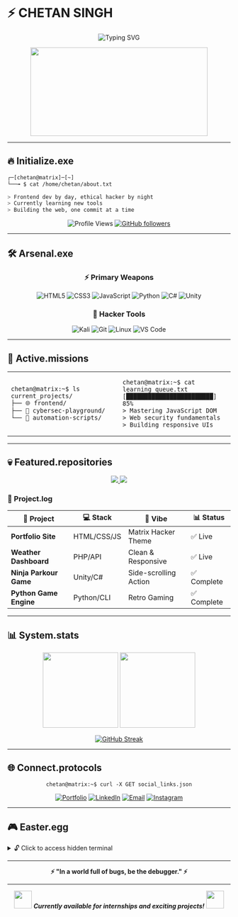 # ⚡ CHETAN SINGH

<div align="center">
  
  ![Typing SVG](https://readme-typing-svg.herokuapp.com?font=Fira+Code&size=28&duration=2000&pause=800&color=00FF41&center=true&vCenter=true&width=700&lines=root%40chetan%3A~%24+whoami;Frontend+Developer+%7C+Ethical+Hacker;Turning+Coffee+into+Code...;Welcome+to+my+Matrix!)
  
  <img src="https://media.giphy.com/media/qgQUggAC3Pfv687qPC/giphy.gif" width="400" height="200"/>
  
</div>

---

## 🔥 Initialize.exe

```bash
┌─[chetan@matrix]─[~]
└──╼ $ cat /home/chetan/about.txt

> Frontend dev by day, ethical hacker by night
> Currently learning new tools
> Building the web, one commit at a time
```

<div align="center">
  
  ![Profile Views](https://komarev.com/ghpvc/?username=chetan2061&color=brightgreen&style=flat-square&label=Visitors)
  [![GitHub followers](https://img.shields.io/github/followers/chetan2061?style=social&label=Hackers%20Following)](https://github.com/chetan2061)
  
</div>

---

## 🛠️ Arsenal.exe

<div align="center">

### ⚡ Primary Weapons
![HTML5](https://img.shields.io/badge/HTML5-%23E34F26.svg?style=for-the-badge&logo=html5&logoColor=white)
![CSS3](https://img.shields.io/badge/CSS3-%231572B6.svg?style=for-the-badge&logo=css3&logoColor=white)
![JavaScript](https://img.shields.io/badge/JavaScript-%23323330.svg?style=for-the-badge&logo=javascript&logoColor=%23F7DF1E)
![Python](https://img.shields.io/badge/Python-3670A0?style=for-the-badge&logo=python&logoColor=ffdd54)
![C#](https://img.shields.io/badge/C%23-%23239120.svg?style=for-the-badge&logo=c-sharp&logoColor=white)
![Unity](https://img.shields.io/badge/Unity-%23000000.svg?style=for-the-badge&logo=unity&logoColor=white)

### 🔧 Hacker Tools
![Kali](https://img.shields.io/badge/Kali-268BEE?style=for-the-badge&logo=kalilinux&logoColor=white)
![Git](https://img.shields.io/badge/Git-%23F05033.svg?style=for-the-badge&logo=git&logoColor=white)
![Linux](https://img.shields.io/badge/Linux-FCC624?style=for-the-badge&logo=linux&logoColor=black)
![VS Code](https://img.shields.io/badge/VS%20Code-0078d4.svg?style=for-the-badge&logo=visual-studio-code&logoColor=white)

</div>

---

## 🎯 Active.missions

<table>
<tr>
<td width="50%">

```console
chetan@matrix:~$ ls current_projects/
├── 🌐 frontend/
├── 🔐 cybersec-playground/
└── 🔧 automation-scripts/
```

</td>
<td width="50%">

```console
chetan@matrix:~$ cat learning_queue.txt
[████████████████████████] 85%
> Mastering JavaScript DOM
> Web security fundamentals
> Building responsive UIs
```

</td>
</tr>
</table>

---

## 💀 Featured.repositories

<div align="center">

<a href="https://github.com/chetan2061">
  <img src="https://github-readme-stats.vercel.app/api/pin/?username=chetan2061&repo=cybersecurity-portfolio&theme=chartreuse-dark&hide_border=true&bg_color=0D1117&title_color=00FF41&icon_color=00FF41&text_color=00FF41" />
</a>

<a href="https://chetan2061.github.io/portfolio/">
  <img src="https://chetan2061.github.io/portfolio/" />
</a>

</div>

### 🚀 Project.log

| 🎯 Project | 💻 Stack | 🎨 Vibe | 📊 Status |
|------------|----------|---------|-----------|
| **Portfolio Site** | HTML/CSS/JS | Matrix Hacker Theme | ✅ Live |
| **Weather Dashboard** | PHP/API | Clean & Responsive | ✅ Live |
| **Ninja Parkour Game** | Unity/C# | Side-scrolling Action | ✅ Complete |
| **Python Game Engine** | Python/CLI | Retro Gaming | ✅ Complete |

---

## 📊 System.stats

<div align="center">
  
  <img height="170em" src="https://github-readme-stats.vercel.app/api?username=chetan2061&show_icons=true&theme=chartreuse-dark&hide_border=true&bg_color=0D1117&title_color=00FF41&icon_color=00FF41&text_color=00FF41&count_private=true"/>
  <img height="170em" src="https://github-readme-stats.vercel.app/api/top-langs/?username=chetan2061&layout=compact&theme=chartreuse-dark&hide_border=true&bg_color=0D1117&title_color=00FF41&icon_color=00FF41&text_color=00FF41"/>

</div>

<div align="center">
  
  [![GitHub Streak](https://streak-stats.demolab.com/?user=chetan2061&theme=chartreuse-dark&hide_border=true&background=0D1117&ring=00FF41&fire=00FF41&currStreakLabel=00FF41&sideNums=00FF41&currStreakNum=00FF41&sideLabels=00FF41&dates=00FF41)](https://git.io/streak-stats)
  
</div>

---

## 🌐 Connect.protocols

<div align="center">

```console
chetan@matrix:~$ curl -X GET social_links.json
```

[![Portfolio](https://img.shields.io/badge/🌐_Portfolio-000000?style=for-the-badge&logo=About.me&logoColor=00FF41)](https://chetansingh.com.np)
[![LinkedIn](https://img.shields.io/badge/LinkedIn-0077B5?style=for-the-badge&logo=linkedin&logoColor=white)](https://linkedin.com/in/chetan-singh-970084353)
[![Email](https://img.shields.io/badge/📧_Email-D14836?style=for-the-badge&logo=gmail&logoColor=white)](mailto:chetansingh206111@gmail.com)
[![Instagram](https://img.shields.io/badge/Instagram-E4405F?style=for-the-badge&logo=instagram&logoColor=white)](https://www.instagram.com/chetan_singh_thakuri?igsh=ODRxd3Z5MndpMXFv)

</div>

---

## 🎮 Easter.egg

<details>
<summary>🔓 Click to access hidden terminal</summary>

```
╔═══════════════════════════════════════════════════════════╗
║                    CHETAN'S MATRIX                        ║
║                                                           ║
║  ██████╗██╗  ██╗███████╗████████╗ █████╗ ███╗   ██╗      ║
║ ██╔════╝██║  ██║██╔════╝╚══██╔══╝██╔══██╗████╗  ██║      ║
║ ██║     ███████║█████╗     ██║   ███████║██╔██╗ ██║      ║
║ ██║     ██╔══██║██╔══╝     ██║   ██╔══██║██║╚██╗██║      ║
║ ╚██████╗██║  ██║███████╗   ██║   ██║  ██║██║ ╚████║      ║
║  ╚═════╝╚═╝  ╚═╝╚══════╝   ╚═╝   ╚═╝  ╚═╝╚═╝  ╚═══╝      ║
║                                                           ║
║         root@matrix:~$ Hello, fellow hacker! 👨‍💻           ║
║                                                           ║
╚═══════════════════════════════════════════════════════════╝

> System Status: ONLINE 🟢
> Coffee Level: ████████░░ 80%
> Motivation: ██████████ 100%
> Bugs Fixed Today: 7
> Features Built: 3

Last Login: Currently active and building cool stuff!
```

</details>

---

<div align="center">
  
  **⚡ "In a world full of bugs, be the debugger." ⚡**
  
  
  
</div>

---

<div align="center">
  <img src="https://media.giphy.com/media/LnQjpWaON8nhr21vNW/giphy.gif" width="40"> 
  <em><b>Currently available for internships and exciting projects!</b></em>
  <img src="https://media.giphy.com/media/LnQjpWaON8nhr21vNW/giphy.gif" width="40">
</div>
